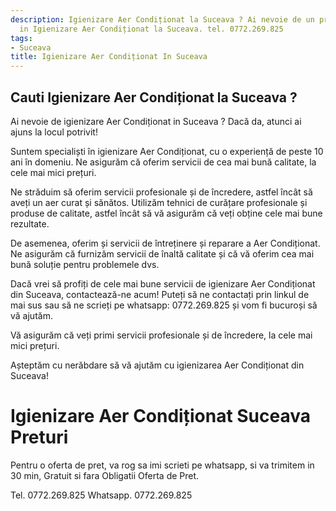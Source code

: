 ```yaml
---
description: Igienizare Aer Condiționat la Suceava ? Ai nevoie de un profesionist
  in Igienizare Aer Condiționat la Suceava. tel. 0772.269.825
tags:
- Suceava
title: Igienizare Aer Condiționat In Suceava
---
```



## Cauti Igienizare Aer Condiționat la Suceava ?

Ai nevoie de igienizare Aer Condiționat in Suceava ? Dacă da, atunci ai ajuns la locul potrivit!

Suntem specialiști în igienizare Aer Condiționat, cu o experiență de peste 10 ani în domeniu. Ne asigurăm că oferim servicii de cea mai bună calitate, la cele mai mici prețuri. 

Ne străduim să oferim servicii profesionale și de încredere, astfel încât să aveți un aer curat și sănătos. Utilizăm tehnici de curățare profesionale și produse de calitate, astfel încât să vă asigurăm că veți obține cele mai bune rezultate.

De asemenea, oferim și servicii de întreținere și reparare a Aer Condiționat. Ne asigurăm că furnizăm servicii de înaltă calitate și că vă oferim cea mai bună soluție pentru problemele dvs.

Dacă vrei să profiți de cele mai bune servicii de igienizare Aer Condiționat din Suceava, contactează-ne acum! Puteți să ne contactați prin linkul de mai sus sau să ne scrieți pe whatsapp: 0772.269.825 și vom fi bucuroși să vă ajutăm. 

Vă asigurăm că veți primi servicii profesionale și de încredere, la cele mai mici prețuri. 

Așteptăm cu nerăbdare să vă ajutăm cu igienizarea Aer Condiționat din Suceava!

# Igienizare Aer Condiționat Suceava Preturi
Pentru o oferta de pret, va rog sa imi scrieti pe whatsapp, si va trimitem in 30 min, Gratuit si fara Obligatii Oferta de Pret.

Tel. 0772.269.825
Whatsapp. 0772.269.825